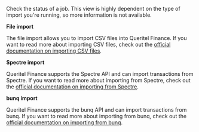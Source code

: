 Check the status of a job. This view is highly dependent on the type of import you're running, so more information is not available.

**File import**

The file import allows you to import CSV files into Queritel Finance. If you want to read more about importing CSV files, check out the [official documentation on importing CSV files](https://drive.google.com/open?id=1d87BLpdEY-ATm2Ufb0TeUdJZ2LPXSbR8).

**Spectre import**

Queritel Finance supports the Spectre API and can import transactions from Spectre. If you want to read more about importing from Spectre, check out the [official documentation on importing from Spectre](https://drive.google.com/open?id=1RShdOCpwbLLyWyXTstCxtDqrtiQ5V6VE).

**bunq import**

Queritel Finance supports the bunq API and can import transactions from bunq. If you want to read more about importing from bunq, check out the [official documentation on importing from bunq](https://drive.google.com/open?id=1nnaBc8JLgMP8eO-EfOVMiA60W0R7mZcB).
